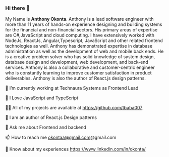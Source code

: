 ### Hi there 👋

My Name is **Anthony Okonta**. Anthony is a lead software engineer with more than 11 years of hands-on experience designing and building systems for the financial and non-financial sectors. His primary areas of expertise are C#,JavaScript and cloud computing. I have extensively worked with NodeJs, ReactJs, Angular,Typescript, JavaScript and other related frontend technologies as well. Anthony has demonstrated expertise in database administration as well as the development of web and mobile back ends. He is a creative problem solver who has solid knowledge of system design, database design and development,
web development, and back-end services. Anthony is also a collaborative and customer-centric engineer who is constantly learning to improve customer satisfaction in product deliverables. Anthony is also the author of React.js design patterns.

🔭 I’m currently working at Technaura Systems as Frontend Lead

💖 I Love JavaScript and TypeScript

👨‍💻 All of my projects are available at https://github.com/tbaba007

📝 I am an author of React.js Design patterns

💬 Ask me about Frontend and backend

📫 How to reach me okontaa@gmail.com@gmail.com

📄 Know about my experiences https://www.linkedin.com/in/okonta/
